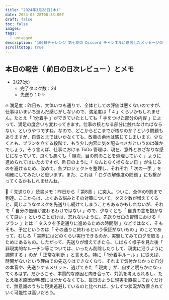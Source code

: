 ```yaml
---
title: "2024年3月28日(木)"
date: 2024-03-28T00:33:00Z
draft: false
toc: false
images:
tags: 
  - untagged
description: '100日チャレンジ 第七期の Discord チャンネルに送信したメッセージのアーカイブ'
scrolltotop: true
---
```


## 本日の報告（ 前日の日次レビュー ）とメモ

- 3/27(水)
  - 完了タスク数：24
  - 先送り：0 ✨

🔥 満足度：昨日も、大体いつも通りで、全体としての評価は悪くないのですが、仕事はいまいち進んだ感じがしないので、満足度は「 4 」くらいかもしれません。たとえ「 1分着手 」ができていたとしても「 手をつけた部分の内容 」によって、満足の度合いも変わってきます。仕事の核となる部分に触れなければならない、というやつですね。なので、どこからどこまでが核なのか？という問題もありますが、自責とまではいかなくても、改善の余地は感じてしまいます。少なくとも、プランを立てる段階で、もう少し内容に気を配るべきだというのは確かでしょう。そう言えば、仕事における ToDo 管理は、現在、意外とおざなりな感じになっていて、良くも悪くも「 順次、目の前のことを処理していく 」ように進められてはいたのですが、昨日のように「 なんとなく捗らない日 」が生じるのを避けるため、改めて、各プロジェクトを整理し、それぞれ「 次の一手 」を明確にしてみたいと思います。また、これは「 ログの解像度の問題 」にも繋がってくるかもしれませんね。

🔖『 先送り0 』読書メモ：昨日から「 第8章 」に突入。ついに、全体の9割まで到達。ここからは、よくある悩みとその対策について。タスク数が増えてくると、同じようなタスクを先送りし続けてしまうこともあるかもしれないが、それで「 自分の価値が変わるわけではない 」ので、少なくとも「 自責の念を抱かなくて良い 」ということだけは、忘れないように。先送りゼロの習慣における「 プラン 」とは「 タスクを予定通りに進めるための時間割 」などではなく、そもそも、予定というのは「 その通りに終わるという保証がないもの 」のことであって、むしろ「 実際にはどのくらい実行できるのか、実験してみてログを取る 」ためにあるもの。したがって、先送りが増えてきたら、しばらく様子を見た後「 非現実的なルーチン等については、いったん削除したりして、現実に沿うように調整する 」のが「 正常な判断 」と言える。特に「 1分着手ルール 」に従えば、時間がないという理由での先送りはできなくなり、それまで気付かなかった自分の本音や、先送りするメリット、逃げてきた「 現実 」が、自ずと明らかになってくるはず。だからこそ、本質的な原因と向き合って、対策を考えられるし、たとえ根本原因が明確には分からなくても、毎日のように現実を直視しておくだけで、無意識のうちに現実逃避しているのと比べれば、少しずつ状況が改善されていく可能性は高いだろう。
